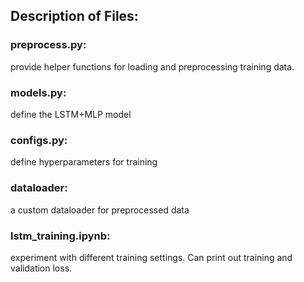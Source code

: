 ## Description of Files:

### preprocess.py:
  provide helper functions for loading and preprocessing training data.

### models.py:
  define the LSTM+MLP model

### configs.py:
  define hyperparameters for training

### dataloader:
  a custom dataloader for preprocessed data

### lstm_training.ipynb:
  experiment with different training settings. Can print out training and validation loss.
